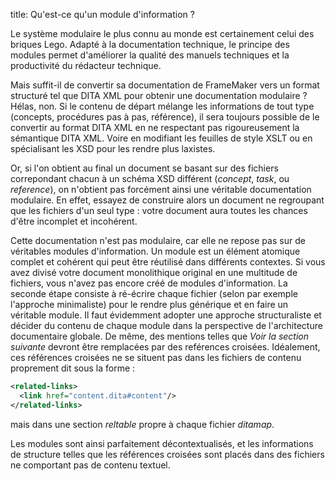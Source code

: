 title: Qu\'est-ce qu\'un module d\'information ?

Le système modulaire le plus connu au monde est certainement celui des
briques Lego. Adapté à la documentation technique, le principe des
modules permet d\'améliorer la qualité des manuels techniques et la
productivité du rédacteur technique.

Mais suffit-il de convertir sa documentation de FrameMaker vers un
format structuré tel que DITA XML pour obtenir une documentation
modulaire ? Hélas, non. Si le contenu de départ mélange les informations
de tout type (concepts, procédures pas à pas, référence), il sera
toujours possible de le convertir au format DITA XML en ne respectant
pas rigoureusement la sémantique DITA XML. Voire en modifiant les
feuilles de style XSLT ou en spécialisant les XSD pour les rendre plus
laxistes.

Or, si l\'on obtient au final un document se basant sur des fichiers
correpondant chacun à un schéma XSD différent (*concept*, *task*, ou
*reference*), on n\'obtient pas forcément ainsi une véritable
documentation modulaire. En effet, essayez de construire alors un
document ne regroupant que les fichiers d\'un seul type : votre document
aura toutes les chances d\'être incomplet et incohérent.

Cette documentation n\'est pas modulaire, car elle ne repose pas sur de
véritables modules d\'information. Un module est un élément atomique
complet et cohérent qui peut être réutilisé dans différents contextes.
Si vous avez divisé votre document monolithique original en une
multitude de fichiers, vous n\'avez pas encore créé de modules
d\'information. La seconde étape consiste à ré-écrire chaque fichier
(selon par exemple l\'approche minimaliste) pour le rendre plus
générique et en faire un véritable module. Il faut évidemment adopter
une approche structuraliste et décider du contenu de chaque module dans
la perspective de l\'architecture documentaire globale. De même, des
mentions telles que *Voir la section suivante* devront être remplacées
par des reférences croisées. Idéalement, ces références croisées ne se
situent pas dans les fichiers de contenu proprement dit sous la forme :

``` xml
<related-links>
  <link href="content.dita#content"/>
</related-links>
```

mais dans une section *reltable* propre à chaque fichier *ditamap*.

Les modules sont ainsi parfaitement décontextualisés, et les
informations de structure telles que les références croisées sont placés
dans des fichiers ne comportant pas de contenu textuel.
